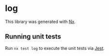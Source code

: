 # log

This library was generated with [Nx](https://nx.dev).

## Running unit tests

Run `nx test log` to execute the unit tests via [Jest](https://jestjs.io).
